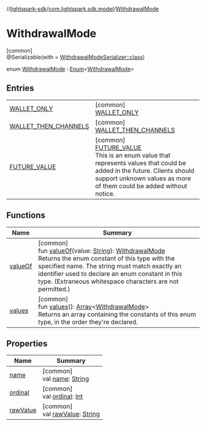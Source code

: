 //[lightspark-sdk](../../../index.md)/[com.lightspark.sdk.model](../index.md)/[WithdrawalMode](index.md)

# WithdrawalMode

[common]\
@Serializable(with = [WithdrawalModeSerializer::class](../-withdrawal-mode-serializer/index.md))

enum [WithdrawalMode](index.md) : [Enum](https://kotlinlang.org/api/latest/jvm/stdlib/kotlin/-enum/index.html)&lt;[WithdrawalMode](index.md)&gt;

## Entries

| | |
|---|---|
| [WALLET_ONLY](-w-a-l-l-e-t_-o-n-l-y/index.md) | [common]<br>[WALLET_ONLY](-w-a-l-l-e-t_-o-n-l-y/index.md) |
| [WALLET_THEN_CHANNELS](-w-a-l-l-e-t_-t-h-e-n_-c-h-a-n-n-e-l-s/index.md) | [common]<br>[WALLET_THEN_CHANNELS](-w-a-l-l-e-t_-t-h-e-n_-c-h-a-n-n-e-l-s/index.md) |
| [FUTURE_VALUE](-f-u-t-u-r-e_-v-a-l-u-e/index.md) | [common]<br>[FUTURE_VALUE](-f-u-t-u-r-e_-v-a-l-u-e/index.md)<br>This is an enum value that represents values that could be added in the future. Clients should support unknown values as more of them could be added without notice. |

## Functions

| Name | Summary |
|---|---|
| [valueOf](value-of.md) | [common]<br>fun [valueOf](value-of.md)(value: [String](https://kotlinlang.org/api/latest/jvm/stdlib/kotlin/-string/index.html)): [WithdrawalMode](index.md)<br>Returns the enum constant of this type with the specified name. The string must match exactly an identifier used to declare an enum constant in this type. (Extraneous whitespace characters are not permitted.) |
| [values](values.md) | [common]<br>fun [values](values.md)(): [Array](https://kotlinlang.org/api/latest/jvm/stdlib/kotlin/-array/index.html)&lt;[WithdrawalMode](index.md)&gt;<br>Returns an array containing the constants of this enum type, in the order they're declared. |

## Properties

| Name | Summary |
|---|---|
| [name](../../com.lightspark.sdk.requester/-server-environment/-p-r-o-d/index.md#-372974862%2FProperties%2F-962664521) | [common]<br>val [name](../../com.lightspark.sdk.requester/-server-environment/-p-r-o-d/index.md#-372974862%2FProperties%2F-962664521): [String](https://kotlinlang.org/api/latest/jvm/stdlib/kotlin/-string/index.html) |
| [ordinal](../../com.lightspark.sdk.requester/-server-environment/-p-r-o-d/index.md#-739389684%2FProperties%2F-962664521) | [common]<br>val [ordinal](../../com.lightspark.sdk.requester/-server-environment/-p-r-o-d/index.md#-739389684%2FProperties%2F-962664521): [Int](https://kotlinlang.org/api/latest/jvm/stdlib/kotlin/-int/index.html) |
| [rawValue](raw-value.md) | [common]<br>val [rawValue](raw-value.md): [String](https://kotlinlang.org/api/latest/jvm/stdlib/kotlin/-string/index.html) |

